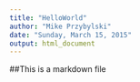```yaml
---
title: "HelloWorld"
author: "Mike Przybylski"
date: "Sunday, March 15, 2015"
output: html_document
---
```

##This is a markdown file
